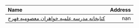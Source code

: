 | Name                                                 |   Address |
|:-----------------------------------------------------|----------:|
| [کتابخانه مدرسه علمیه خواهران معصومیه فهرج](http://) |       nan |